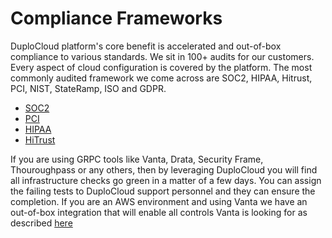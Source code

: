 # Compliance Frameworks

DuploCloud platform's core benefit is accelerated and out-of-box compliance to various standards. We sit in 100+ audits for our customers. Every aspect of cloud configuration is covered by the platform. The most commonly audited framework we come across are SOC2, HIPAA, Hitrust, PCI, NIST, StateRamp, ISO and GDPR.&#x20;

* [SOC2](https://duplocloud.com/white-papers/soc-2-compliance-with-duplocloud/)
* [PCI](https://duplocloud.com/white-papers/pci-and-hipaa-compliance-with-duplocloud/#Control-by-Control\_PCI\_Implementation\_Detail)
* [HIPAA](https://duplocloud.com/white-papers/pci-and-hipaa-compliance-with-duplocloud/#Control-by-Control\_HIPAA\_Implementation\_Detail)
* [HiTrust](https://duplocloud.com/white-papers/pci-and-hipaa-compliance-with-duplocloud/#Control-by-Control\_HITRUST\_Implementation\_Detail)

If you are using GRPC tools like Vanta, Drata, Security Frame, Thouroughpass or any others, then by leveraging DuploCloud you will find all infrastructure checks go green in a matter of a few days. You can assign the failing tests to DuploCloud support personnel and they can ensure the completion. If you are an AWS environment and using Vanta we have an out-of-box integration that will enable all controls Vanta is looking for as described [here](../aws-user-guide/security-configuration-settings/vanta-compliance-controls.md) &#x20;

&#x20; &#x20;
